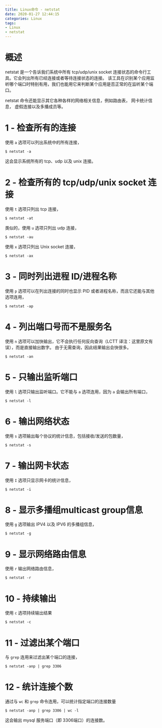 ```yaml
---
title: Linux命令 - netstat
date: 2020-01-27 12:44:15
categories: Linux
tags:
- Linux
- netstat
---
```


# 概述

netstat 是一个告诉我们系统中所有 tcp/udp/unix socket 连接状态的命令行工具。它会列出所有已经连接或者等待连接状态的连接。 该工具在识别某个应用监听哪个端口时特别有用，我们也能用它来判断某个应用是否正常的在监听某个端口。

netstat 命令还能显示其它各种各样的网络相关信息，例如路由表， 网卡统计信息， 虚假连接以及多播成员等。

<!-- more -->

# 1 - 检查所有的连接

使用 `a` 选项可以列出系统中的所有连接，

```
$ netstat -a
```

这会显示系统所有的 tcp、udp 以及 unix 连接。

# 2 - 检查所有的 tcp/udp/unix socket 连接

使用 `t` 选项只列出 tcp 连接，

```shell
$ netstat -at
```

类似的，使用 `u` 选项只列出 udp 连接，

```shell
$ netstat -au
```

使用 `x` 选项只列出 Unix socket 连接，

```shell
$ netstat -ax
```

# 3 - 同时列出进程 ID/进程名称

使用 `p` 选项可以在列出连接的同时也显示 PID 或者进程名称，而且它还能与其他选项连用，

```shell
$ netstat -ap
```

# 4 - 列出端口号而不是服务名

使用 `n` 选项可以加快输出，它不会执行任何反向查询（LCTT 译注：这里原文有误），而是直接输出数字。 由于无需查询，因此结果输出会快很多。

```shell
$ netstat -an
```

# 5 - 只输出监听端口

使用 `l` 选项只输出监听端口。它不能与 `a` 选项连用，因为 `a` 会输出所有端口，

```shell
$ netstat -l
```

# 6 - 输出网络状态

使用 `s` 选项输出每个协议的统计信息，包括接收/发送的包数量，

```shell
$ netstat -s
```

# 7 - 输出网卡状态

使用 `I` 选项只显示网卡的统计信息，

```shell
$ netstat -i
```

# 8 - 显示多播组multicast group信息

使用 `g` 选项输出 IPV4 以及 IPV6 的多播组信息，

```shell
$ netstat -g
```

# 9 - 显示网络路由信息

使用 `r` 输出网络路由信息，

```shell
$ netstat -r
```

# 10 - 持续输出

使用 `c` 选项持续输出结果

```shell
$ netstat -c
```

# 11 - 过滤出某个端口

与 `grep` 连用来过滤出某个端口的连接，

```shell
$ netstat -anp | grep 3306
```

# 12 - 统计连接个数

通过与 `wc` 和 `grep` 命令连用，可以统计指定端口的连接数量

```shell
$ netstat -anp | grep 3306 | wc -l
```
这会输出 mysql 服务端口（即 3306端口）的连接数。